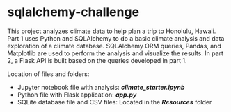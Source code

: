 # sqlalchemy-challenge
This project analyzes climate data to help plan a trip to Honolulu, Hawaii. Part 1 uses Python and SQLAlchemy to do a basic climate analysis and data exploration of a climate database. SQLAlchemy ORM queries, Pandas, and Matplotlib are used to perform the analysis and visualize the results. In part 2, a Flask API is built based on the queries developed in part 1.

Location of files and folders:
- Jupyter notebook file with analysis: ***climate_starter.ipynb***
- Python file with Flask application: ***app.py***
- SQLite database file and CSV files: Located in the ***Resources*** folder
